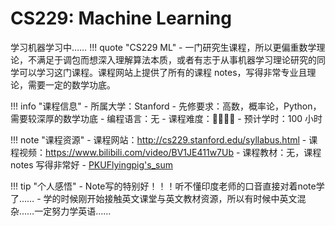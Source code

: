 # CS229: Machine Learning
学习机器学习中……
!!! quote "CS229 ML"
    - 一门研究生课程，所以更偏重数学理论，不满足于调包而想深入理解算法本质，或者有志于从事机器学习理论研究的同学可以学习这门课程。课程网站上提供了所有的课程 notes，写得非常专业且理论，需要一定的数学功底。

!!! info "课程信息"
    - 所属大学：Stanford
    - 先修要求：高数，概率论，Python，需要较深厚的数学功底
    - 编程语言：无
    - 课程难度：🌟🌟🌟🌟
    - 预计学时：100 小时

!!! note "课程资源"
    - 课程网站：http://cs229.stanford.edu/syllabus.html
    - 课程视频：https://www.bilibili.com/video/BV1JE411w7Ub
    - 课程教材：无，课程 notes 写得非常好
    - [PKUFlyingpig's_sum](https://github.com/PKUFlyingPig/CS229)

!!! tip "个人感悟"
    - Note写的特别好！！！听不懂印度老师的口音直接对着note学了……
    - 学的时候刚开始接触英文课堂与英文教材资源，所以有时候中英文混杂……一定努力学英语……

